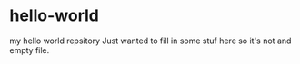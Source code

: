 # hello-world
my hello world repsitory
Just wanted to fill in some stuf here so it's
not and empty file.
